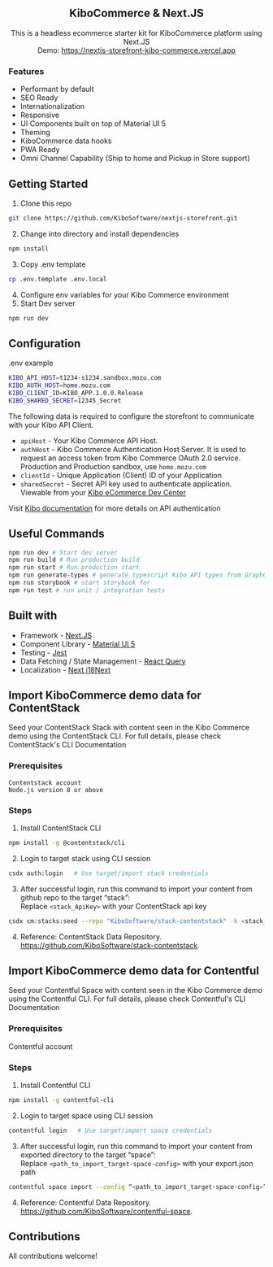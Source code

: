 <h2 align="center">KiboCommerce & Next.JS</h2>

<p align="center">
This is a headless ecommerce starter kit for KiboCommerce platform using Next.JS <br>
Demo: <a href="https://nextjs-storefront-kibo-commerce.vercel.app">https://nextjs-storefront-kibo-commerce.vercel.app</a>
</p>

### Features

- Performant by default
- SEO Ready
- Internationalization
- Responsive
- UI Components built on top of Material UI 5
- Theming
- KiboCommerce data hooks
- PWA Ready
- Omni Channel Capability (Ship to home and Pickup in Store support)

## Getting Started

1. Clone this repo

```bash
git clone https://github.com/KiboSoftware/nextjs-storefront.git
```

2. Change into directory and install dependencies

```bash
npm install
```

3. Copy .env template

```bash
cp .env.template .env.local
```

4. Configure env variables for your Kibo Commerce environment
5. Start Dev server

```bash
npm run dev
```

## Configuration

.env example

```bash
KIBO_API_HOST=t1234-s1234.sandbox.mozu.com
KIBO_AUTH_HOST=home.mozu.com
KIBO_CLIENT_ID=KIBO_APP.1.0.0.Release
KIBO_SHARED_SECRET=12345_Secret
```

The following data is required to configure the storefront to communicate with your Kibo API Client.

- `apiHost` - Your Kibo Commerce API Host.
- `authHost` - Kibo Commerce Authentication Host Server. It is used to request an access token from Kibo Commerce OAuth 2.0 service. Production and Production sandbox, use `home.mozu.com`
- `clientId` - Unique Application (Client) ID of your Application
- `sharedSecret` - Secret API key used to authenticate application. Viewable from your [Kibo eCommerce Dev Center](https://mozu.com/login)

Visit [Kibo documentation](https://apidocs.kibong-perf.com/?spec=graphql#auth) for more details on API authentication

## Useful Commands

```bash
npm run dev # Start dev server
npm run build # Run production build
npm run start # Run production start
npm run generate-types # generate typescript Kibo API types from GraphQL Schema
npm run storybook # start storybook for
npm run test # run unit / integration tests
```

## Built with

- Framework - [Next.JS](https://nextjs.org/docs)
- Component Library - [Material UI 5](https://mui.com/material-ui/getting-started/overview/)
- Testing - [Jest](https://jestjs.io/docs/getting-started)
- Data Fetching / State Management - [React Query](https://react-query-v3.tanstack.com/overview)
- Localization - [Next i18Next](https://github.com/i18next/next-i18next)

## Import KiboCommerce demo data for ContentStack

Seed your ContentStack Stack with content seen in the Kibo Commerce demo using the ContentStack CLI.
For full details, please check ContentStack's CLI Documentation

### Prerequisites

    Contentstack account
    Node.js version 8 or above

### Steps

1. Install ContentStack CLI

```bash
npm install -g @contentstack/cli
```

2. Login to target stack using CLI session

```bash
csdx auth:login   # Use target/import stack credentials
```

3. After successful login, run this command to import your content from github repo to the target “stack”:  
   Replace `<stack_ApiKey>` with your ContentStack api key

```bash
csdx cm:stacks:seed --repo "KiboSoftware/stack-contentstack" -k <stack_ApiKey>
```

4. Reference: ContentStack Data Repository.
   https://github.com/KiboSoftware/stack-contentstack.

## Import KiboCommerce demo data for Contentful

Seed your Contentful Space with content seen in the Kibo Commerce demo using the Contentful CLI.
For full details, please check Contentful's CLI Documentation

### Prerequisites

Contentful account

### Steps

1. Install Contentful CLI

```bash
npm install -g contentful-cli
```

2. Login to target space using CLI session

```bash
contentful login   # Use target/import space credentials
```

3. After successful login, run this command to import your content from exported directory to the target “space”:  
   Replace `<path_to_import_target-space-config>` with your export.json path

```bash
contentful space import --config “<path_to_import_target-space-config>”
```

4. Reference: Contentful Data Repository.
   https://github.com/KiboSoftware/contentful-space.

## Contributions

All contributions welcome!
